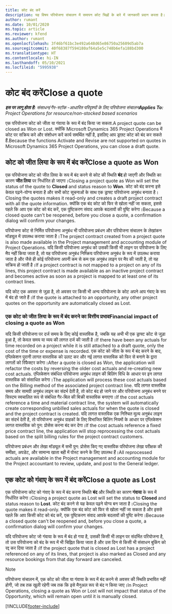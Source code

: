 ```yaml
---
title: कोट बंद करें
description: यह विषय परियोजना संचालन में समापन कोट चिह्नों के बारे में जानकारी प्रदान करता है।
author: rumant
ms.date: 10/01/2020
ms.topic: article
ms.reviewer: kfend
ms.author: rumant
ms.openlocfilehash: 3f46bf61bc3e492a648d65e86750a25609d5ab7a
ms.sourcegitcommit: 40f68387f594180af64a5e5c748b6efa188bd300
ms.translationtype: HT
ms.contentlocale: hi-IN
ms.lasthandoff: 05/10/2021
ms.locfileid: "5995938"
---
```

# <a name="close-a-quote"></a><span data-ttu-id="f92c3-103">कोट बंद करें</span><span class="sxs-lookup"><span data-stu-id="f92c3-103">Close a quote</span></span>

<span data-ttu-id="f92c3-104">_**इस पर लागू होता है:** संसाधन/गैर-स्टॉक -आधारित परिदृश्यों के लिए परियोजना संचालन_</span><span class="sxs-lookup"><span data-stu-id="f92c3-104">_**Applies To:** Project Operations for resource/non-stocked based scenarios_</span></span>

<span data-ttu-id="f92c3-105">एक परियोजना कोट को जीता या गंवाया के रूप में बंद किया जा सकता.</span><span class="sxs-lookup"><span data-stu-id="f92c3-105">A project quote can be closed as Won or Lost.</span></span> <span data-ttu-id="f92c3-106">क्योंकि Microsoft Dynamics 365 Project Operations में कोट पर सक्रिय करे और संशोधन करें कार्य समर्थित नहीं है, इसलिए आप ड्राफ़्ट कोट को बंद कर सकते हैं.</span><span class="sxs-lookup"><span data-stu-id="f92c3-106">Because the functions Activate and Revise are not supported on quotes in Microsoft Dynamics 365 Project Operations, you can close a draft quote.</span></span>

## <a name="close-a-quote-as-won"></a><span data-ttu-id="f92c3-107">कोट को जीत लिया के रूप में बंद करें</span><span class="sxs-lookup"><span data-stu-id="f92c3-107">Close a quote as Won</span></span>

<span data-ttu-id="f92c3-108">एक परियोजना कोट को जीत लिया के रूप में बंद करने से कोट की स्थिति **बंद** हो जाएगी और स्थिति का कारण **जीत लिया** पर निर्धारित हो जाएगा।</span><span class="sxs-lookup"><span data-stu-id="f92c3-108">Closing a project quote as Won will set the status of the quote to **Closed** and status reason to **Won**.</span></span> <span data-ttu-id="f92c3-109">कोट को बंद करना इसे केवल पढ़ने-योग्य बनाता है और सभी कोट सूचनाओं के साथ एक ड्राफ्ट परियोजना अनुबंध बनाता है।</span><span class="sxs-lookup"><span data-stu-id="f92c3-109">Closing the quotes makes it read-only and creates a draft project contract with all the quote information.</span></span> <span data-ttu-id="f92c3-110">क्योंकि एक बंद कोट को फिर से खोला नहीं जा सकता, इससे पहले कि आप एक कोट को बंद करें, एक पुष्टिकरण संवाद आपके बदलावों की पुष्टि करेगा।</span><span class="sxs-lookup"><span data-stu-id="f92c3-110">Because a closed quote can't be reopened, before you close a quote, a confirmation dialog will confirm your changes.</span></span>

<span data-ttu-id="f92c3-111">परियोजना कोट से निर्मित परियोजना अनुबंध भी परियोजना प्रबंधन और परियोजना संचालन के लेखांकन मॉड्यूल में उपलब्ध कराया जाता है।</span><span class="sxs-lookup"><span data-stu-id="f92c3-111">The project contract created from a project quote is also made available in the Project management and accounting module of Project Operations.</span></span> <span data-ttu-id="f92c3-112">यदि किसी परियोजना अनुबंध को उसकी किसी भी लाइन पर परियोजना के लिए मैप नहीं किया जाता है, तो यह परियोजना अनुबंध निष्क्रिय परियोजना अनुबंध के रूप में उपलब्ध कराया जाता है और जैसे ही कोई परियोजना अपनी कम से कम एक अनुबंध लाइन पर मैप की जाती है, तो यह सक्रिय हो जाती है।</span><span class="sxs-lookup"><span data-stu-id="f92c3-112">If a project contract is not mapped to a project on any of its lines, this project contract is made available as an inactive project contract and becomes active as soon as a project is mapped to at least one of its contract lines.</span></span>

<span data-ttu-id="f92c3-113">यदि कोट एक अवसर से जुड़ा है, तो अवसर पर किसी भी अन्य परियोजना के कोट अपने आप गंवाए के रूप में बंद हो जाते हैं।</span><span class="sxs-lookup"><span data-stu-id="f92c3-113">If the quote is attached to an opportunity, any other project quotes on the opportunity are automatically closed as Lost.</span></span>

### <a name="financial-impact-of-closing-a-quote-as-won"></a><span data-ttu-id="f92c3-114">एक कोट को जीत लिया के रूप में बंद करने का वित्तीय प्रभाव</span><span class="sxs-lookup"><span data-stu-id="f92c3-114">Financial impact of closing a quote as Won</span></span>

<span data-ttu-id="f92c3-115">यदि किसी परियोजना पर दर्ज समय के लिए कोई वास्तविक है, जबकि यह अभी भी एक ड्राफ्ट कोट से जुड़ा हुआ है, तो केवल समय या व्यय की लागत दर्ज की जाती है।</span><span class="sxs-lookup"><span data-stu-id="f92c3-115">If there have been any actuals for time recorded on a project while it is still attached to a draft quote, only the cost of the time or expense is recorded.</span></span> <span data-ttu-id="f92c3-116">एक कोट को जीता के रूप में बंद करने के बाद, एप्लिकेशन पुरानी लागत वास्तविक को उलट कर और नई लागत वास्तविक को फिर से बनाने के द्वारा लागतों को रिफैक्टर करेगा।</span><span class="sxs-lookup"><span data-stu-id="f92c3-116">After a quote is closed as Won, the application will refactor the costs by reversing the older cost actuals and re-creating new cost actuals.</span></span> <span data-ttu-id="f92c3-117">एप्लिकेशन संबंधित परियोजना अनुबंध लाइन की बिलिंग विधि के आधार पर इन लागत वास्तविक को संसाधित करेगा।</span><span class="sxs-lookup"><span data-stu-id="f92c3-117">The application will process these cost actuals based on the Billing method of the associated project contract line.</span></span> <span data-ttu-id="f92c3-118">यदि लागत वास्तविक समय और सामग्री अनुबंध लाइन का संदर्भ देती है, तो कोट बंद हो जाने पर और परियोजना अनुबंध बनने पर सिस्टम स्वचालित रूप से संबंधित गैर-बिल की बिक्री वास्तविक बनाएगा।</span><span class="sxs-lookup"><span data-stu-id="f92c3-118">If the cost actuals reference a time and material contract line, the system will automatically create corresponding unbilled sales actuals for when the quote is closed and the project contract is created.</span></span> <span data-ttu-id="f92c3-119">यदि लागत वास्तविक एक निश्चित मूल्य अनुबंध लाइन का संदर्भ देती है, तो परियोजना अनुबंध ग्राहकों के लिए विभाजित बिलिंग नियमों के आधार पर एप्लिकेशन लागत वास्तविक को पुन: प्रोसेस करना बंद कर देगा।</span><span class="sxs-lookup"><span data-stu-id="f92c3-119">If the cost actuals reference a fixed price contract line, the application will stop reprocessing the cost actuals based on the split billing rules for the project contract customers.</span></span>

<span data-ttu-id="f92c3-120">परियोजना प्रबंधन और लेखा मॉड्यूल में सभी पुन: प्रोसेस किए गए वास्तविक परियोजना लेखा परीक्षक की समीक्षा, अपडेट, और सामान्य खाता बही में पोस्ट करने के लिए उपलब्ध हैं।</span><span class="sxs-lookup"><span data-stu-id="f92c3-120">All reprocessed actuals are available in the Project management and accounting module for the Project accountant to review, update, and post to the General ledger.</span></span> 

## <a name="close-a-quote-as-lost"></a><span data-ttu-id="f92c3-121">एक कोट को गंवाए के रूप में बंद करें</span><span class="sxs-lookup"><span data-stu-id="f92c3-121">Close a quote as Lost</span></span>

<span data-ttu-id="f92c3-122">एक परियोजना कोट को गंवाए के रूप में बंद करना स्थिति **बंद** और स्थिति का कारण **गंवाया** के रूप में निर्धारित करेगा।</span><span class="sxs-lookup"><span data-stu-id="f92c3-122">Closing a project quote as Lost will set the status to **Closed** and status reason to **Lost**.</span></span> <span data-ttu-id="f92c3-123">कोट बंद करने से यह केवल पढ़ने योग्य बन जाता है।</span><span class="sxs-lookup"><span data-stu-id="f92c3-123">Closing the quote makes it read-only.</span></span> <span data-ttu-id="f92c3-124">क्योंकि एक बंद कोट को फिर से खोला नहीं जा सकता है और इससे पहले कि आप किसी कोट को बंद करें, एक पुष्टिकरण संवाद आपके बदलावों की पुष्टि करेगा।</span><span class="sxs-lookup"><span data-stu-id="f92c3-124">Because a closed quote can't be reopened and, before you close a quote, a confirmation dialog will confirm your changes.</span></span>

<span data-ttu-id="f92c3-125">यदि परियोजना कोट जो गंवाया के रूप में बंद हो गया है, उसकी किसी भी लाइन पर संदर्भित परियोजना है, तो उस परियोजना को बंद के रूप में भी चिह्नित किया जाता है और उस दिन से किसी भी संसाधन बुकिंग को रद्द कर दिया जाता है।</span><span class="sxs-lookup"><span data-stu-id="f92c3-125">If the project quote that is closed as Lost has a project referenced on any of its lines, that project is also marked as Closed and any resource bookings from that day forward are canceled.</span></span>

> [!NOTE]
> <span data-ttu-id="f92c3-126">परियोजना संचालन में, एक कोट को जीता या गंवाया के रूप में बंद करने से अवसर की स्थिति प्रभावित नहीं होगी, जो तब तक खुली रहेगी जब तक कि इसे मैनुअल रूप से बंद न किया जाए।</span><span class="sxs-lookup"><span data-stu-id="f92c3-126">In Project Operations, closing a quote as Won or Lost will not impact that status of the Opportunity, which will remain open until it is manually closed.</span></span>


[!INCLUDE[footer-include](../includes/footer-banner.md)]